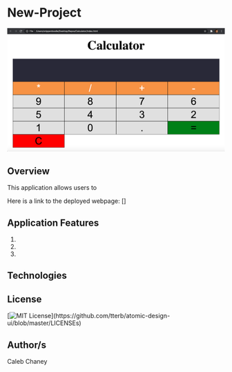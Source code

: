 # New-Project
![](https://github.com/Cachamoe/Calculator/blob/main/Screen%20Shot%202021-05-26%20at%202.25.14%20PM.png)

## Overview
This application allows users to 


Here is a link to the deployed webpage: []

## Application Features
1) 
2)
3) 

## Technologies


## License 
[![MIT License](https://img.shields.io/apm/l/atomic-design-ui.svg?)](https://github.com/tterb/atomic-design-ui/blob/master/LICENSEs)

## Author/s
Caleb Chaney
